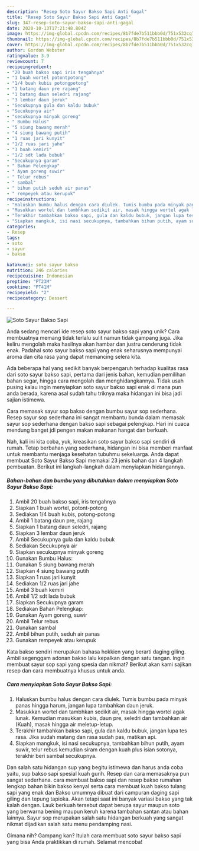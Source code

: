 ```yaml
---
description: "Resep Soto Sayur Bakso Sapi Anti Gagal"
title: "Resep Soto Sayur Bakso Sapi Anti Gagal"
slug: 347-resep-soto-sayur-bakso-sapi-anti-gagal
date: 2020-10-13T17:21:48.804Z
image: https://img-global.cpcdn.com/recipes/8b7fde7b511bbb0d/751x532cq70/soto-sayur-bakso-sapi-foto-resep-utama.jpg
thumbnail: https://img-global.cpcdn.com/recipes/8b7fde7b511bbb0d/751x532cq70/soto-sayur-bakso-sapi-foto-resep-utama.jpg
cover: https://img-global.cpcdn.com/recipes/8b7fde7b511bbb0d/751x532cq70/soto-sayur-bakso-sapi-foto-resep-utama.jpg
author: Gordon Webster
ratingvalue: 3.9
reviewcount: 7
recipeingredient:
- "20 buah bakso sapi iris tengahnya"
- "1 buah wortel potontpotong"
- "1/4 buah kubis potongpotong"
- "1 batang daun pre rajang"
- "1 batang daun seledri rajang"
- "3 lembar daun jeruk"
- "Secukupnya gula dan kaldu bubuk"
- "Secukupnya air"
- "secukupnya minyak goreng"
- " Bumbu Halus"
- "5 siung bawang merah"
- "4 siung bawang putih"
- "1 ruas jari kunyit"
- "1/2 ruas jari jahe"
- "3 buah kemiri"
- "1/2 sdt lada bubuk"
- "Secukupnya garam"
- " Bahan Pelengkap"
- " Ayam goreng suwir"
- " Telur rebus"
- " sambal"
- " bihun putih seduh air panas"
- " rempeyek atau kerupuk"
recipeinstructions:
- "Haluskan bumbu halus dengan cara diulek. Tumis bumbu pada minyak panas hingga harum, jangan lupa tambahkan daun jeruk."
- "Masukkan wortel dan tambhkan sedikit air, masak hingga wortel agak lunak. Kemudian masukkan kubis, daun pre, seledri dan tambahkan air (Kuah), masak hingga air meletup-letup."
- "Terakhir tambahkan bakso sapi, gula dan kaldu bubuk, jangan lupa tes rasa. Jika sudah matang dan rasa sudah pas, matikan api."
- "Siapkan mangkuk, isi nasi secukupnya, tambahkan bihun putih, ayam suwir, telur rebus kemudian siram dengan kuah plus isian sotonya, terakhir beri sambal secukupnya."
categories:
- Resep
tags:
- soto
- sayur
- bakso

katakunci: soto sayur bakso 
nutrition: 246 calories
recipecuisine: Indonesian
preptime: "PT23M"
cooktime: "PT41M"
recipeyield: "2"
recipecategory: Dessert

---
```



![Soto Sayur Bakso Sapi](https://img-global.cpcdn.com/recipes/8b7fde7b511bbb0d/751x532cq70/soto-sayur-bakso-sapi-foto-resep-utama.jpg)

Anda sedang mencari ide resep soto sayur bakso sapi yang unik? Cara membuatnya memang tidak terlalu sulit namun tidak gampang juga. Jika keliru mengolah maka hasilnya akan hambar dan justru cenderung tidak enak. Padahal soto sayur bakso sapi yang enak seharusnya mempunyai aroma dan cita rasa yang dapat memancing selera kita.

Ada beberapa hal yang sedikit banyak berpengaruh terhadap kualitas rasa dari soto sayur bakso sapi, pertama dari jenis bahan, kemudian pemilihan bahan segar, hingga cara mengolah dan menghidangkannya. Tidak usah pusing kalau ingin menyiapkan soto sayur bakso sapi enak di mana pun anda berada, karena asal sudah tahu triknya maka hidangan ini bisa jadi sajian istimewa.

Cara memasak sayur sop bakso dengan bumbu sayur sop sederhana. Resep sayur sop sederhana ini sangat membantu bunda dalam memasak sayur sop sederhana dengan bakso sapi sebagai pelengkap. Hari ini cuaca mendung banget jdi pengen makan makanan hangat dan berkuah.


Nah, kali ini kita coba, yuk, kreasikan soto sayur bakso sapi sendiri di rumah. Tetap berbahan yang sederhana, hidangan ini bisa memberi manfaat untuk membantu menjaga kesehatan tubuhmu sekeluarga. Anda dapat membuat Soto Sayur Bakso Sapi memakai 23 jenis bahan dan 4 langkah pembuatan. Berikut ini langkah-langkah dalam menyiapkan hidangannya.

<!--inarticleads1-->

##### Bahan-bahan dan bumbu yang dibutuhkan dalam menyiapkan Soto Sayur Bakso Sapi:

1. Ambil 20 buah bakso sapi, iris tengahnya
1. Siapkan 1 buah wortel, potont-potong
1. Sediakan 1/4 buah kubis, potong-potong
1. Ambil 1 batang daun pre, rajang
1. Siapkan 1 batang daun seledri, rajang
1. Siapkan 3 lembar daun jeruk
1. Ambil Secukupnya gula dan kaldu bubuk
1. Sediakan Secukupnya air
1. Siapkan secukupnya minyak goreng
1. Gunakan  Bumbu Halus:
1. Gunakan 5 siung bawang merah
1. Siapkan 4 siung bawang putih
1. Siapkan 1 ruas jari kunyit
1. Sediakan 1/2 ruas jari jahe
1. Ambil 3 buah kemiri
1. Ambil 1/2 sdt lada bubuk
1. Siapkan Secukupnya garam
1. Sediakan  Bahan Pelengkap:
1. Gunakan  Ayam goreng, suwir
1. Ambil  Telur rebus
1. Gunakan  sambal
1. Ambil  bihun putih, seduh air panas
1. Gunakan  rempeyek atau kerupuk


Kata bakso sendiri merupakan bahasa hokkien yang berarti daging giling. Ambil segenggam adonan bakso lalu kepalkan dengan satu tangan. Ingin membuat sayur sop sapi yang spesia dan nikmat? Berikut akan kami sajikan resep dan cara membuatnya khusus untuk anda. 

<!--inarticleads2-->

##### Cara menyiapkan Soto Sayur Bakso Sapi:

1. Haluskan bumbu halus dengan cara diulek. Tumis bumbu pada minyak panas hingga harum, jangan lupa tambahkan daun jeruk.
1. Masukkan wortel dan tambhkan sedikit air, masak hingga wortel agak lunak. Kemudian masukkan kubis, daun pre, seledri dan tambahkan air (Kuah), masak hingga air meletup-letup.
1. Terakhir tambahkan bakso sapi, gula dan kaldu bubuk, jangan lupa tes rasa. Jika sudah matang dan rasa sudah pas, matikan api.
1. Siapkan mangkuk, isi nasi secukupnya, tambahkan bihun putih, ayam suwir, telur rebus kemudian siram dengan kuah plus isian sotonya, terakhir beri sambal secukupnya.


Dan salah satu hidangan sup yang begitu istimewa dan harus anda coba yaitu, sup bakso sapi spesial kuah gurih. Resep dan cara memasaknya pun sangat sederhana. cara membuat bakso sapi dan resep bakso rumahan lengkap bahan bikin bakso kenyal serta cara membuat kuah bakso tulang sapi yang enak dan Bakso umumnya dibuat dari campuran daging sapi giling dan tepung tapioka. Akan tetapi saat ini banyak variasi bakso yang tak kalah dengan. Lauk berkuah tersebut dapat berupa sayur maupun soto yang berwarna bening maupun keruh karena tambahan santan atau bahan lainnya. Sayur sop merupakan salah satu hidangan berkuah yang sangat nikmat dijadikan salah satu menu pendamping nasi. 

Gimana nih? Gampang kan? Itulah cara membuat soto sayur bakso sapi yang bisa Anda praktikkan di rumah. Selamat mencoba!
